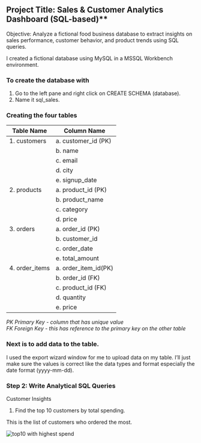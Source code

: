 
## Project Title: Sales & Customer Analytics Dashboard (SQL-based)**
Objective:
Analyze a fictional food business database to extract insights on sales performance, customer behavior, and product trends using SQL queries.

I created a fictional database using MySQL in a MSSQL Workbench environment.

### To create the database with 

1.	Go to the left pane and right click on CREATE SCHEMA (database).
2.	Name it sql_sales.


### Creating the four tables

     
| Table Name | Column Name |
|--------------|-------------|
|1. customers|a. customer_id (PK)|
|            |b. name        |
|            |c. email       |
|            |d. city        |
|            |e. signup_date|
|2. products|a. product_id (PK)  |
|            |b. product_name |
|            |c. category     |
|            |d. price        |
| 3. orders|a.	order_id (PK)|
|            |b. customer_id|                              
|            |c. order_date |     
|            |e. total_amount|
|4. order_items|a. order_item_id(PK) |
|          |b. order_id (FK)|
|          |c. product_id (FK)|
|          |d. quantity|
|          |e. price|

_PK Primary Key - column that has unique value_
<Br>
_FK Foreign Key - this has reference to the primary key on the other table_


### Next is to add data to the table.
I used the export wizard window for me to upload data on my table. I’ll just make sure the values is correct like the data types and format especially the date format (yyyy-mm-dd).

### Step 2: Write Analytical SQL Queries


Customer Insights

1.	Find the top 10 customers by total spending.

This is the list of customers who ordered the most.

![top10 with highest spend]()



